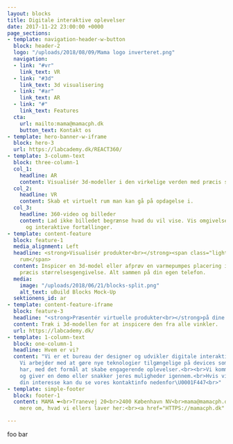 ```yaml
---
layout: blocks
title: Digitale interaktive oplevelser
date: 2017-11-22 23:00:00 +0000
page_sections:
- template: navigation-header-w-button
  block: header-2
  logo: "/uploads/2018/08/09/Mama logo inverteret.png"
  navigation:
  - link: "#vr"
    link_text: VR
  - link: "#3d"
    link_text: 3d visualisering
  - link: "#ar"
    link_text: AR
  - link: "#"
    link_text: Features
  cta:
    url: mailto:mama@mamacph.dk
    button_text: Kontakt os
- template: hero-banner-w-iframe
  block: hero-3
  url: https://labcademy.dk/REACT360/
- template: 3-column-text
  block: three-column-1
  col_1:
    headline: AR
    content: Visualisér 3d-modeller i den virkelige verden med præcis størrelsesgengivelse.
  col_2:
    headline: VR
    content: Skab et virtuelt rum man kan gå på opdagelse i.
  col_3:
    headline: 360-video og billeder
    content: Lad ikke billedet begrænse hvad du vil vise. Vis omgivelser og skab indlevende
      og interaktive fortællinger.
- template: content-feature
  block: feature-1
  media_alignment: Left
  headline: <strong>Visualisér produkter<br></strong><span class="light">i et fysisk
    rum</span>
  content: Inspicer en 3d-model eller afprøv en varmepumpes placering i et rum med
    præcis størrelsesgengivelse. Alt sammen på din egen telefon.
  media:
    image: "/uploads/2018/06/21/blocks-split.png"
    alt_text: uBuild Blocks Mock-Up
  sektionens_id: ar
- template: content-feature-iframe
  block: feature-3
  headline: "<strong>Præsentér virtuelle produkter<br></strong>på dine digitale platforme."
  content: Træk i 3d-modellen for at inspicere den fra alle vinkler.
  url: https://labcademy.dk/
- template: 1-column-text
  block: one-column-1
  headline: Hvem er vi?
  content: "Vi er et bureau der designer og udvikler digitale interaktive oplevelser.
    Vi arbejder med at gøre nye teknologier tilgængelige på devices som brugerne allerede
    har, med det formål at skabe engagerende oplevelser.<br><br>Vi kommer gerne forbi
    og giver en demo eller snakker jeres muligheder igennem.<br>Hvis vi har vækket
    din interesse kan du se vores kontaktinfo nedenfor\U0001F447<br>"
- template: simple-footer
  block: footer-1
  content: MAMA ❤︎<br>Tranevej 20<br>2400 København NV<br>mama@mamacph.dk<br><br>Læs
    mere om, hvad vi ellers laver her:<br><a href="HTTPS://mamacph.dk" title="">MAMAcph.dk</a>

---
```

foo bar
